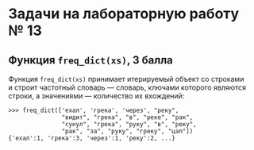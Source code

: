 # Задачи на лабораторную работу № 13

## Функция `freq_dict(xs)`, 3 балла

Функция `freq_dict(xs)` принимает итерируемый объект со строками и строит
частотный словарь — словарь, ключами которого являются строки, а значениями —
количество их вхождений:

    >>> freq_dict(['ехал', 'грека', 'через', "реку",
                   "видит", "грека", "в", "реке", "рак",
                   "сунул", "грека", "руку", "в", "реку",
                   "рак", "за", "руку", "греку", "цап"])
    {'ехал':1, 'грека':3, 'через':1, 'реку':2, ...}

